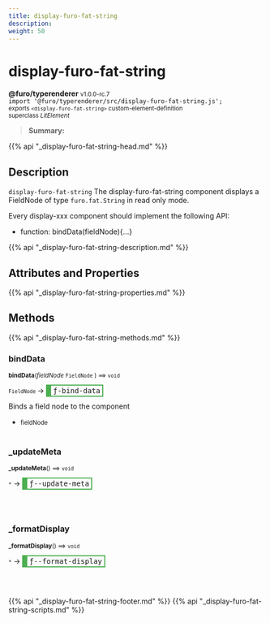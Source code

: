 ```yaml
---
title: display-furo-fat-string
description: 
weight: 50
---
```


# display-furo-fat-string
**@furo/typerenderer** <small>v1.0.0-rc.7</small>
<br>`import '@furo/typerenderer/src/display-furo-fat-string.js';`<small>
<br>exports `<display-furo-fat-string>` custom-element-definition
<br>superclass *LitElement*</small>

> **Summary:** 

{{% api "_display-furo-fat-string-head.md" %}}

## Description

`display-furo-fat-string`
The display-furo-fat-string component displays a FieldNode of type `furo.fat.String` in read only mode.

Every display-xxx component should implement the following API:
- function: bindData(fieldNode){...}

{{% api "_display-furo-fat-string-description.md" %}}


## Attributes and Properties
{{% api "_display-furo-fat-string-properties.md" %}}







## Methods
{{% api "_display-furo-fat-string-methods.md" %}}


### **bindData**
<small>**bindData**(*fieldNode* `FieldNode` ) ⟹ `void`</small>

<small>`FieldNode` </small> →
<span  style="border-width:2px 2px 2px 10px; border-style: solid;border-color:  rgb(76, 175, 80);font-family:monospace; padding:2px 4px;">ƒ-bind-data</span>

Binds a field node to the component

- <small>fieldNode </small>
<br><br>

### **_updateMeta**
<small>**_updateMeta**() ⟹ `void`</small>

<small>`*`</small> →
<span  style="border-width:2px 2px 2px 10px; border-style: solid;border-color:  rgb(76, 175, 80);font-family:monospace; padding:2px 4px;">ƒ--update-meta</span>



<br><br>

### **_formatDisplay**
<small>**_formatDisplay**() ⟹ `void`</small>

<small>`*`</small> →
<span  style="border-width:2px 2px 2px 10px; border-style: solid;border-color:  rgb(76, 175, 80);font-family:monospace; padding:2px 4px;">ƒ--format-display</span>



<br><br>





{{% api "_display-furo-fat-string-footer.md" %}}
{{% api "_display-furo-fat-string-scripts.md" %}}
